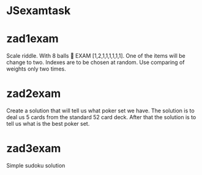 # JSexamtask
# zad1exam
  Scale riddle. With 8 balls  EXAM [1,2,1,1,1,1,1,1]. 
  One of the items will be change to two. 
  Indexes are to be chosen at random. 
  Use comparing of weights only two times.   
# zad2exam
  Create a solution that will tell us what poker set we have. 
  The solution is to deal us 5 cards from the standard 52 card deck. 
  After that the solution is to tell us what is the best poker set. 
# zad3exam
  Simple sudoku solution
